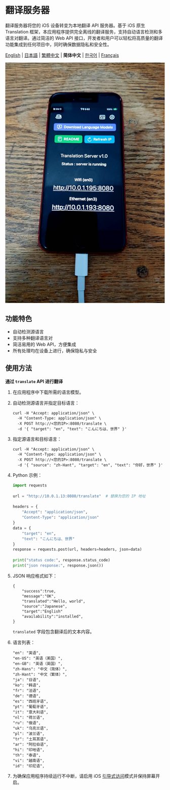 # 翻译服务器

翻译服务器将您的 iOS 设备转变为本地翻译 API 服务器。基于 iOS 原生 Translation 框架，本应用程序提供完全离线的翻译服务，支持自动语言检测和多语言对翻译。通过简洁的 Web API 接口，开发者和用户可以轻松将高质量的翻译功能集成到任何项目中，同时确保数据隐私和安全性。

[English](README.md) | [日本語](README.ja.md) | [繁體中文](README.zh-TW.md) | **简体中文** | [한국어](README.ko.md) | [Français](README.fr.md)

![image](image.jpg)

## 功能特色

- 自动检测源语言
- 支持多种翻译语言对
- 简洁易用的 Web API，方便集成
- 所有处理均在设备上进行，确保隐私与安全

## 使用方法

**通过 `translate` API 进行翻译**

1. 在应用程序中下载所需的语言模型。
2. 自动检测源语言并指定目标语言：
    ```
    curl -H "Accept: application/json" \
      -H "Content-Type: application/json" \
      -X POST http://<您的IP>:8080/translate \
      -d '{ "target": "en", "text": "こんにちは、世界" }'
    ```

3. 指定源语言和目标语言：
    ```
    curl -H "Accept: application/json" \
      -H "Content-Type: application/json" \
      -X POST http://<您的IP>:8080/translate \
      -d '{ "source": "zh-Hant", "target": "en", "text": "你好，世界" }'
    ```

4. Python 示例：
    ```python
    import requests

    url = "http://10.0.1.13:8080/translate"  # 替换为您的 IP 地址

    headers = {
        "Accept": "application/json",
        "Content-Type": "application/json"
    }
    data = {
        "target": "en",
        "text": "こんにちは、世界"
    }
    response = requests.post(url, headers=headers, json=data)

    print("status code:", response.status_code)
    print("json response:", response.json())
    ```

5. JSON 响应格式如下：
    ```
    {
        "success":true,
        "message":"OK",
        "translated":"Hello, world",
        "source":"Japanese",
        "target":"English"
        "availability":"installed",
    }
    ```
    `translated` 字段包含翻译后的文本内容。

6. 语言列表：
    ```
    "en": "英语",
    "en-US": "英语（美国）",
    "en-GB": "英语（英国）",
    "zh-Hans": "中文（简体）",
    "zh-Hant": "中文（繁体）",
    "ja": "日语",
    "ko": "韩语",
    "fr": "法语",
    "de": "德语",
    "es": "西班牙语",
    "pt": "葡萄牙语",
    "it": "意大利语",
    "nl": "荷兰语",
    "ru": "俄语",
    "uk": "乌克兰语",
    "pl": "波兰语",
    "tr": "土耳其语",
    "ar": "阿拉伯语",
    "hi": "印地语",
    "th": "泰语",
    "vi": "越南语",
    "id": "印尼语",
    ```

7. 为确保应用程序持续运行不中断，请启用 iOS [引导式访问](https://support.apple.com/zh-cn/111795)模式并保持屏幕开启。